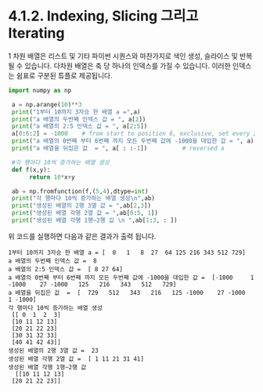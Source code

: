 # 4.1.2. 	Indexing, Slicing 그리고 Iterating

1 차원 배열은 리스트 및 기타 파이썬 시퀀스와 마찬가지로 색인 생성, 슬라이스 및 반복 될 수 있습니다. 다차원 배열은 축 당 하나의 인덱스를 가질 수 있습니다. 이러한 인덱스는 쉼표로 구분된 튜플로 제공됩니다.

```python
import numpy as np

 a = np.arange(10)**3
 print("1부터 10까지 3자승 한 배열 a =",a)
 print("a 배열의 두번째 인덱스 값 = ", a[2])
 print("a 배열의 2:5 인덱스 값 = ", a[2:5])
 a[0:6:2] = -1000    # from start to position 6, exclusive, set every 2nd element to -1000
 print("a 배열의 0번째 부터 6번째 까지 모든 두번째 값에 -1000을 대입한 값 = ", a)
 print("a 배열을 뒤집은 값  = ", a[ : :-1])          # reversed a

 #각 행마다 10씩 증가하는 배열 생성
 def f(x,y):
      return 10*x+y

 ab = np.fromfunction(f,(5,4),dtype=int)
 print("각 행마다 10씩 증가하는 배열 생성\n",ab)
 print("생성된 배열의 2행 3열 값 = ",ab[2,3])
 print("생성된 배열 각행 2열 값 = ",ab[0:5, 1])
 print("생성된 배열 각행 1행~2행 값 \n ",ab[1:3, : ])
```

위 코드를 실행하면 다음과 같은 결과가 출력 됩니다.

```text
1부터 10까지 3자승 한 배열 a = [  0   1   8  27  64 125 216 343 512 729]
a 배열의 두번째 인덱스 값 =  8
a 배열의 2:5 인덱스 값 =  [ 8 27 64]
a 배열의 0번째 부터 6번째 까지 모든 두번째 값에 -1000을 대입한 값 =  [-1000     1 -1000    27 -1000   125   216   343   512   729]
a 배열을 뒤집은 값  =  [  729   512   343   216   125 -1000    27 -1000     1 -1000]
각 행마다 10씩 증가하는 배열 생성
 [[ 0  1  2  3]
 [10 11 12 13]
 [20 21 22 23]
 [30 31 32 33]
 [40 41 42 43]]
생성된 배열의 2행 3열 값 =  23
생성된 배열 각행 2열 값 =  [ 1 11 21 31 41]
생성된 배열 각행 1행~2행 값
  [[10 11 12 13]
 [20 21 22 23]]
```

